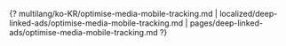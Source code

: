 {? multilang/ko-KR/optimise-media-mobile-tracking.md | localized/deep-linked-ads/optimise-media-mobile-tracking.md | pages/deep-linked-ads/optimise-media-mobile-tracking.md ?}
